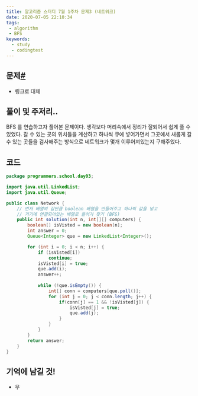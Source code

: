 ```yaml
---
title: 알고리즘 스터디 7월 1주차 문제3 (네트워크)
date: 2020-07-05 22:10:34
tags:
 - algorithm
 - BFS
keywords:
  - study
  - codingtest
---
```


## 문제[#](https://programmers.co.kr/learn/courses/30/lessons/43162)

- 링크로 대체

## 풀이 및 주저리..

BFS 를 연습하고자 풀어본 문제이다. 생각보다 머리속에서 정리가 잘되어서 쉽게 풀 수 있었다. 갈 수 있는 곳의 위치들을 계산하고 하나씩 큐에 넣어가면서 그곳에서 새롭게 갈 수 있는 곳들을 검사해주는 방식으로 네트워크가 몇개 이루어져있는지 구해주었다.

## 코드

```java
package programmers.school.day03;

import java.util.LinkedList;
import java.util.Queue;

public class Network {
	// 먼저 배열의 값만큼 boolean 배열을 만들어주고 하나씩 값을 넣고
	// 거기에 연결되어있는 배열로 들어가 찾기 (BFS)
	public int solution(int n, int[][] computers) {
		boolean[] isVisted = new boolean[n];
		int answer = 0;
		Queue<Integer> que = new LinkedList<Integer>();

		for (int i = 0; i < n; i++) {
			if (isVisted[i])
				continue;
			isVisted[i] = true;
			que.add(i);
			answer++;
			
			while (!que.isEmpty()) {
				int[] conn = computers[que.poll()];
				for (int j = 0; j < conn.length; j++) {
					if(conn[j] == 1 && !isVisted[j]) {
						isVisted[j] = true;
						que.add(j);
					}
				}
			}
		}
		return answer;
	}
}

```

## 기억에 남길 것!

- 무

